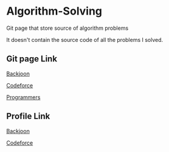 # Algorithm-Solving

Git page that store source of algorithm problems

It doesn't contain the source code of all the problems I solved.

<h2> Git page Link </h2>

[Backjoon](https://github.com/sweatpotato13/Algorithm-Solving/tree/master/Backjoon)


[Codeforce](https://github.com/sweatpotato13/Algorithm-Solving/tree/master/Codeforces)


[Programmers](https://github.com/sweatpotato13/Algorithm-Solving/tree/master/Programmers)

<h2> Profile Link </h2>

[Backjoon](https://www.acmicpc.net/user/sweatpotato)


[Codeforce](https://codeforces.com/profile/CuteWisp)
